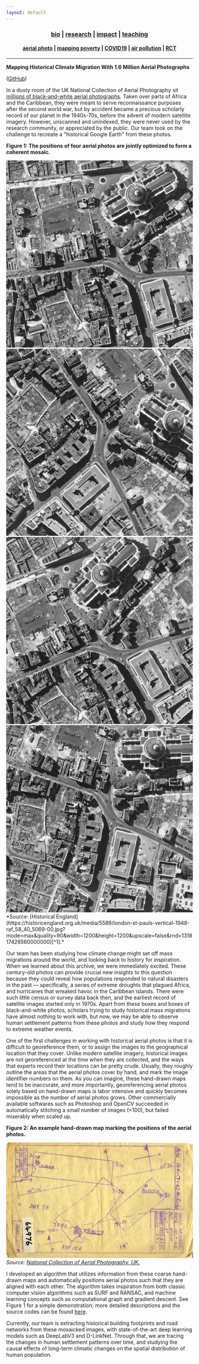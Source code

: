 ```yaml
---
layout: default
---
```


<div align="center">
	<h3>
	<a href="/index.html">bio</a> | <a href="/research.html"><b>research</b></a> | <a href="/impact.html">impact</a> | <a href="/teaching.html">teaching</a><br>
	</h3>
</div>
<div align="center">
	<h4>
	<a href="/research-aerial.html"><b>aerial photo</b></a> | <a href="/research-jmp.html">mapping poverty</a> | <a href="/research-covid19.html">COVID19</a> | <a href="/research-pollution.html">air pollution</a> | <a href="/research-rct.html">RCT</a>
	</h4>
</div>

----

__Mapping Historical Climate Migration With 1.6 Million Aerial Photographs__

([GitHub](https://github.com/luna983/stitch-aerial-photos))

In a dusty room of the UK National Collection of Aerial Photography sit [millions of black-and-white aerial photographs](https://ncap.org.uk/DOS). Taken over parts of Africa and the Caribbean, they were meant to serve reconnaissance purposes after the second world war, but by accident became a precious scholarly record of our planet in the 1940s-70s, before the advent of modern satellite imagery. However, unscanned and unindexed, they were never used by the research community, or appreciated by the public. Our team took on the challenge to recreate a "historical Google Earth" from these photos.

__Figure 1: The positions of four aerial photos are jointly optimized to form a coherent mosaic.__

<div id='research-aerial-stitch' class='canvas'>
<p id='research-aerial-stitch-text'></p>
<img src='/assets/data/research-aerial-stitch/test0.jpg' id='research-aerial-stitch-test0' class='canvas-img'>
<img src='/assets/data/research-aerial-stitch/test1.jpg' id='research-aerial-stitch-test1' class='canvas-img'>
<img src='/assets/data/research-aerial-stitch/test2.jpg' id='research-aerial-stitch-test2' class='canvas-img'>
<img src='/assets/data/research-aerial-stitch/test3.jpg' id='research-aerial-stitch-test3' class='canvas-img'>
</div>
*Source: [Historical England](https://historicengland.org.uk/media/5589/london-st-pauls-vertical-1948-raf_58_40_5069-00.jpg?mode=max&quality=90&width=1200&height=1200&upscale=false&rnd=131817426560000000)[^1].*

Our team has been studying how climate change might set off mass migrations around the world, and looking back to history for inspiration. When we learned about this archive, we were immediately excited. These century-old photos can provide crucial new insights to this question because they could reveal how populations responded to natural disasters in the past — specifically, a series of extreme droughts that plagued Africa, and hurricanes that wreaked havoc in the Caribbean islands. There were such little census or survey data back then, and the earliest record of satellite images started only in 1970s. Apart from these boxes and boxes of black-and-white photos, scholars trying to study historical mass migrations have almost nothing to work with, but now, we may be able to observe human settlement patterns from these photos and study how they respond to extreme weather events.

One of the first challenges in working with historical aerial photos is that it is difficult to georeference them, or to assign the images to the geographical location that they cover. Unlike modern satellite imagery, historical images are not georeferenced at the time when they are collected, and the ways that experts record their locations can be pretty crude. Usually, they roughly outline the areas that the aerial photos cover by hand, and mark the image identifier numbers on them. As you can imagine, these hand-drawn maps tend to be inaccurate, and more importantly, georeferencing aerial photos solely based on hand-drawn maps is labor intensive and quickly becomes impossible as the number of aerial photos grows. Other commercially available softwares such as Photoshop and OpenCV succeeded in automatically stitching a small number of images (<100), but failed miserably when scaled up.

__Figure 2: An example hand-drawn map marking the positions of the aerial photos.__

![sortie](/assets/data/research-aerial-sortie.jpg)
*Source: [National Collection of Aerial Photography, UK.](https://ncap.org.uk/sites/default/files/NCAP_ACIU_PLOT_64976-3.jpg)*

I developed an algorithm that utilizes information from these coarse hand-drawn maps and automatically positions aerial photos such that they are aligned with each other. The algorithm takes inspiration from both classic computer vision algorithms such as SURF and RANSAC, and machine learning concepts such as computational graph and gradient descent. See Figure 1 for a simple demonstration; more detailed descriptions and the source codes can be found [here](https://github.com/luna983/stitch-aerial-photos).

Currently, our team is extracting historical building footprints and road networks from these mosaicked images, with state-of-the-art deep learning models such as DeepLabV3 and D-LinkNet. Through that, we are tracing the changes in human settlement patterns over time, and studying the causal effects of long-term climatic changes on the spatial distribution of human population.

[^1]: This aerial photo does not belong to the historical archive used in this project. For legal reasons, we could not share the actual photos until a later date.

<script src="/assets/data/research-aerial-stitch/data.js"></script>
<script src="/assets/js/research-aerial-stitch.js"></script>
